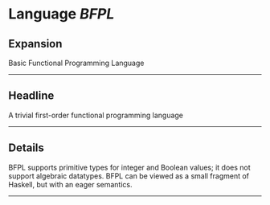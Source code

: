# Language *BFPL*
## Expansion
Basic Functional Programming Language

---
## Headline
A trivial first-order functional programming language

---
## Details
BFPL supports primitive types for integer and Boolean values; it does not support algebraic datatypes. BFPL can be viewed as a small fragment of Haskell, but with an eager semantics.

---
